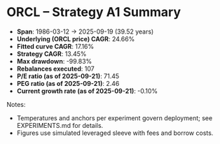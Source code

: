 # ORCL – Strategy A1 Summary

- **Span**: 1986-03-12 → 2025-09-19 (39.52 years)
- **Underlying (ORCL price) CAGR**: 24.66%
- **Fitted curve CAGR**: 17.16%
- **Strategy CAGR**: 13.45%
- **Max drawdown**: -99.83%
- **Rebalances executed**: 107
- **P/E ratio (as of 2025-09-21)**: 71.45
- **PEG ratio (as of 2025-09-21)**: 2.46
- **Current growth rate (as of 2025-09-21)**: -0.10%

Notes:

- Temperatures and anchors per experiment govern deployment; see EXPERIMENTS.md for details.
- Figures use simulated leveraged sleeve with fees and borrow costs.

